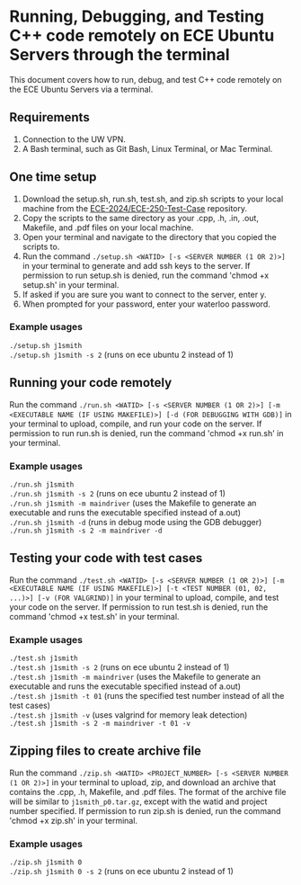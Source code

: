 # Running, Debugging, and Testing C++ code remotely on ECE Ubuntu Servers through the terminal
This document covers how to run, debug, and test C++ code remotely on the ECE Ubuntu Servers via a terminal.

## Requirements
1. Connection to the UW VPN.
2. A Bash terminal, such as Git Bash, Linux Terminal, or Mac Terminal.

## One time setup
1. Download the setup.sh, run.sh, test.sh, and zip.sh scripts to your local machine from the [ECE-2024/ECE-250-Test-Case](https://github.com/ECE-2024/ECE-250-Test-Cases) repository.
2. Copy the scripts to the same directory as your .cpp, .h, .in, .out, Makefile, and .pdf files on your local machine.
3. Open your terminal and navigate to the directory that you copied the scripts to.
4. Run the command `./setup.sh <WATID> [-s <SERVER NUMBER (1 OR 2)>]` in your terminal to generate and add ssh keys to the server. If permission to run setup.sh is denied, run the command 'chmod +x setup.sh' in your terminal.
5. If asked if you are sure you want to connect to the server, enter y.
6. When prompted for your password, enter your waterloo password.
### Example usages
`./setup.sh j1smith`  
`./setup.sh j1smith -s 2` (runs on ece ubuntu 2 instead of 1)  

## Running your code remotely
Run the command `./run.sh <WATID> [-s <SERVER NUMBER (1 OR 2)>] [-m <EXECUTABLE NAME (IF USING MAKEFILE)>] [-d (FOR DEBUGGING WITH GDB)]` in your terminal to upload, compile, and run your code on the server. If permission to run run.sh is denied, run the command 'chmod +x run.sh' in your terminal.
### Example usages
`./run.sh j1smith`  
`./run.sh j1smith -s 2` (runs on ece ubuntu 2 instead of 1)  
`./run.sh j1smith -m maindriver` (uses the Makefile to generate an executable and runs the executable specified instead of a.out)  
`./run.sh j1smith -d` (runs in debug mode using the GDB debugger)  
`./run.sh j1smith -s 2 -m maindriver -d`  

## Testing your code with test cases
Run the command `./test.sh <WATID> [-s <SERVER NUMBER (1 OR 2)>] [-m <EXECUTABLE NAME (IF USING MAKEFILE)>] [-t <TEST NUMBER (01, 02, ...)>] [-v (FOR VALGRIND)]` in your terminal to upload, compile, and test your code on the server. If permission to run test.sh is denied, run the command 'chmod +x test.sh' in your terminal.
### Example usages
`./test.sh j1smith`  
`./test.sh j1smith -s 2` (runs on ece ubuntu 2 instead of 1)  
`./test.sh j1smith -m maindriver` (uses the Makefile to generate an executable and runs the executable specified instead of a.out)  
`./test.sh j1smith -t 01`  (runs the specified test number instead of all the test cases)  
`./test.sh j1smith -v` (uses valgrind for memory leak detection)  
`./test.sh j1smith -s 2 -m maindriver -t 01 -v`  

## Zipping files to create archive file
Run the command `./zip.sh <WATID> <PROJECT_NUMBER> [-s <SERVER NUMBER (1 OR 2)>]` in your terminal to upload, zip, and download an archive that contains the .cpp, .h, Makefile, and .pdf files. The format of the archive file will be similar to `j1smith_p0.tar.gz`, except with the watid and project number specified. If permission to run zip.sh is denied, run the command 'chmod +x zip.sh' in your terminal.
### Example usages
`./zip.sh j1smith 0`  
`./zip.sh j1smith 0 -s 2` (runs on ece ubuntu 2 instead of 1)  
